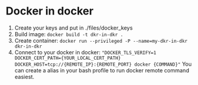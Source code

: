 Docker in docker
================

 1. Create your keys and put in ./files/docker_keys
 2. Build image:
    `docker build -t dkr-in-dkr .`
 3. Create container:
    `docker run --privileged -P --name=my-dkr-in-dkr dkr-in-dkr`
 4. Connect to your docker in docker:
    `"DOCKER_TLS_VERIFY=1  DOCKER_CERT_PATH={YOUR_LOCAL_CERT_PATH} DOCKER_HOST=tcp://{REMOTE_IP}:{REMOTE_PORT} docker {COMMAND}"`
    You can create a alias in your bash profile to run docker remote command easiest.
